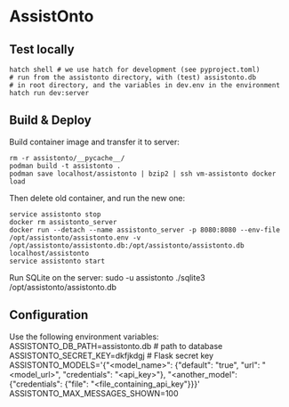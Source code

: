 # AssistOnto

## Test locally

    hatch shell # we use hatch for development (see pyproject.toml)
    # run from the assistonto directory, with (test) assistonto.db
    # in root directory, and the variables in dev.env in the environment
    hatch run dev:server

## Build & Deploy

Build container image and transfer it to server:

    rm -r assistonto/__pycache__/
    podman build -t assistonto .
    podman save localhost/assistonto | bzip2 | ssh vm-assistonto docker load

Then delete old container, and run the new one:

    service assistonto stop
    docker rm assistonto_server
    docker run --detach --name assistonto_server -p 8080:8080 --env-file /opt/assistonto/assistonto.env -v /opt/assistonto/assistonto.db:/opt/assistonto/assistonto.db localhost/assistonto
    service assistonto start

Run SQLite on the server:
    sudo -u assistonto ./sqlite3 /opt/assistonto/assistonto.db

## Configuration

Use the following environment variables:
    ASSISTONTO_DB_PATH=assistonto.db # path to database
    ASSISTONTO_SECRET_KEY=dkfjkdgj # Flask secret key
    ASSISTONTO_MODELS='{"<model_name>": {"default": "true", "url": "<model_url>", "credentials": "<api_key>"}, "<another_model": {"credentials": {"file": "<file_containing_api_key"}}}'
    ASSISTONTO_MAX_MESSAGES_SHOWN=100

